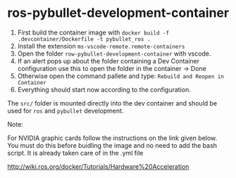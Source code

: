 # ros-pybullet-development-container

1. First build the container image with `docker build -f .devcontainer/Dockerfile -t pybullet_ros .` 
3. Install the extension `ms-vscode-remote.remote-containers`
2. Open the folder `row-pybullet-development-container` with vscode. 
3. If an alert pops up about the folder containing a Dev Container configuration use this to open the folder in the container -> Done
1. Otherwise open the command pallete and type: `Rebuild and Reopen in Container`
1. Everything should start now according to the configuration.

The `src/` folder is mounted directly into the dev container and should be used for `ros` and `pybullet` development.


Note:

For NVIDIA graphic cards follow the instructions on the link given below. You must do this before buidling the image and no need to add the bash script. It is already taken care of in the .yml file

http://wiki.ros.org/docker/Tutorials/Hardware%20Acceleration

